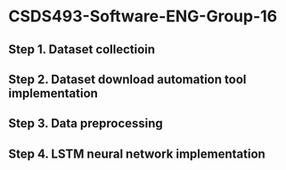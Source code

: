 # CSDS493-Software-ENG-Group-16
## Step 1. Dataset collectioin 
## Step 2. Dataset download automation tool implementation
## Step 3. Data preprocessing
## Step 4. LSTM neural network implementation
